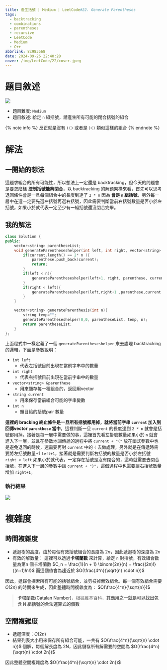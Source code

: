 ```yaml
---
title: 產生括號 | Medium | LeetCode#22. Generate Parentheses
tags:
  - backtracking
  - combinations
  - parentheses
  - recursive
  - LeetCode
  - Medium
  - C++
abbrlink: 8c983568
date: 2024-09-26 22:40:28
cover: /img/LeetCode/22/cover.jpeg
---
```


# 題目敘述

![](/img/LeetCode/22/question.png)

- 題目難度: `Medium`
- 題目敘述: 給定 `n` 組括號，請產生所有可能的閉合括號的組合

{% note info %}
反正就是沒有 `(()` 或者是 `)()` 類似這樣的組合
{% endnote %}

# 解法

## 一開始的想法


這題求組合的所有可能性，所以想法上一定還是 backtracking，但今天的問題會是要怎麼樣 **控制括號能夠閉合**，以 backtracking 的解題架構來看，首先可以思考退回條件會是一旦每個組合中的長度到達了 `2 * n` 因為 **會是 `n` 組括號**，另外每一層中在選一定要先選左括號再選右括號，因此需要判斷當前右括號數量是否小於左括號，如果小於就代表一定至少有一組括號還沒閉合完畢。


## 我的解法

```cpp
class Solution {
public:
    vector<string> parentheseList;
    void generateParentheseshelper(int left, int right, vector<string> &parenthese, string current, int n){
        if(current.length() == 2* n ){
            parenthese.push_back(current);
            return;
        }
        if(left < n){
            generateParentheseshelper(left+1, right, parenthese, current +"(", n);
        }
        if(right < left){
            generateParentheseshelper(left,right+1 ,parenthese,current +")", n);
        }
    }

    vector<string> generateParenthesis(int n){
        string temp="";
        generateParentheseshelper(0,0, parentheseList, temp, n);
        return parentheseList;
    }
};
```

上面程式中一樣定義了一個 `generateParentheseshelper` 來去處理 backtracking 的邏輯，下面是參數說明：

- `int left`
  - 代表左括號目前出現在當前字串中的數量
- `int right`
  - 代表右括號目前出現在當前字串中的數量
- `vector<string> &parenthese`
  - 用來儲存每一種組合的，返回用vector
- `string current`
  - 用來保存當前組合可能的字串變數
- `int n`
  - 題目給的括號pair 數量

**這裡的 bracking 終止條件是一旦所有括號都用掉，就將當前字串 `current` 加入到回傳vector `parenthese` 當中**，這裡判斷一旦 `current` 的長度達到 `2 * n` 就會是括號都用掉。接著是每一層中需要做的事，這裡首先看左掛號數量如果小於 `n`  就會進入下一層，並且在參數地回傳遞的過程中將 `current + "("` 放在函式參數中也是避免退回的時候，還需要再對 `current` 中的 `(` 去做處理，另外就是在傳遞時需要將左括號數量+1 `left+1`，接著就是需要判斷右括號的數量是否小於左括號 `right < left` 如果小於就代表，一定存在括號是沒有閉合的，這時就需要去閉合括號，在進入下一層的參數中讓 `current + ")"`，這個過程中也需要讓右括號數量增加 `right+1`。


### 執行結果

![](/img/LeetCode/22/result.png)

# 複雜度

## 時間複雜度

- 遞迴樹的高度，由於每個有效括號組合的長度為 $2n$，因此遞迴樹的深度為 $2n$
- 有效的解數量： 這裡可以透過**卡塔蘭數** 來計算，給定 `n` 對括號，有效組合數量為第n 個卡塔蘭數 $C_n = \frac{1}{n + 1} \binom{2n}{n} = \frac{(2n)!}{(n+1)!n!}$ 而這個值會為趨近於 $O(\frac{4^n}{\sqrt{n} \cdot n})$

因此，遞歸會探索所有可能的括號組合，並剪枝掉無效組合。每一個有效組合需要 $O(2n)$ 的時間來生成，因此整體時間複雜度為： $O(\frac{4^n}{\sqrt{n}})$

> [卡塔蘭數(Catalan Number)](https://zh.wikipedia.org/zh-tw/%E5%8D%A1%E5%A1%94%E5%85%B0%E6%95%B0)，根據維基百科，**其應用之一就是可以找出包含 N 組括號的合法運算式的個數**

## 空間複雜度

- 遞迴深度：$O(2n)$
- 結果列表大小用來保存所有組合可能，一共有 $O(\frac{4^n}{\sqrt{n} \cdot n})$ 個解，每個解長度為 2N，因此儲存所有解需要的空間為 $O(\frac{4^n}{\sqrt{n} \cdot 2n})$

因此整體空間複雜度為 $O(\frac{4^n}{\sqrt{n} \cdot 2n})$